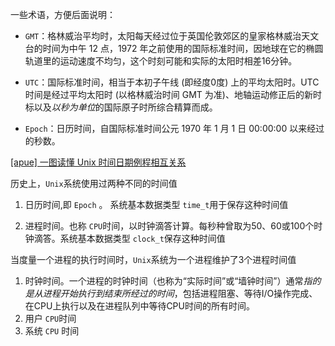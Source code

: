 一些术语，方便后面说明：

- `GMT`：格林威治平均时，太阳每天经过位于英国伦敦郊区的皇家格林威治天文台的时间为中午 12 点，1972 年之前使用的国际标准时间，因地球在它的椭圆轨道里的运动速度不均匀，这个时刻可能和实际的太阳时相差16分钟。
- `UTC`：国际标准时间，相当于本初子午线 (即经度0度) 上的平均太阳时。UTC 时间是经过平均太阳时 (以格林威治时间 GMT 为准)、地轴运动修正后的新时标以及*以秒为单位*的国际原子时所综合精算而成。

- `Epoch`：日历时间，自国际标准时间公元 1970 年 1 月 1 日 00:00:00 以来经过的秒数。

[[apue] 一图读懂 Unix 时间日期例程相互关系](https://www.cnblogs.com/goodcitizen/p/unix_date_time_api_relationship_in_one_picture.html)



历史上，`Unix`系统使用过两种不同的时间值

1. 日历时间,即 `Epoch` 。 系统基本数据类型 `time_t`用于保存这种时间值

2. 进程时间。也称 `CPU`时间，以时钟滴答计算。每秒种曾取为50、60或100个时钟滴答。系统基本数据类型 `clock_t`保存这种时间值



当度量一个进程的执行时间时，`Unix`系统为一个进程维护了3个进程时间值
1. 时钟时间。一个进程的时钟时间（也称为“实际时间”或“墙钟时间”）通常*指的是从进程开始执行到结束所经过的时间*，包括进程阻塞、等待I/O操作完成、在CPU上执行以及在进程队列中等待CPU时间的所有时间。
2. 用户 `CPU`时间
3. 系统 `CPU` 时间

